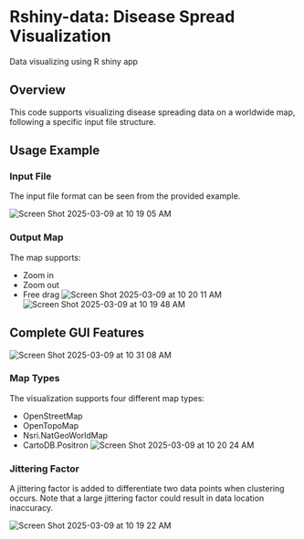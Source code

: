 # Rshiny-data: Disease Spread Visualization
Data visualizing using R shiny app

## Overview
This code supports visualizing disease spreading data on a worldwide map, following a specific input file structure.

## Usage Example
### Input File
The input file format can be seen from the provided example.

![Screen Shot 2025-03-09 at 10 19 05 AM](https://github.com/user-attachments/assets/69245057-98aa-4e69-8ad2-a924f2e0bd80)

### Output Map
The map supports:
- Zoom in
- Zoom out
- Free drag
![Screen Shot 2025-03-09 at 10 20 11 AM](https://github.com/user-attachments/assets/aff190aa-cc1d-4d98-b26c-19bcbe285fb0)
![Screen Shot 2025-03-09 at 10 19 48 AM](https://github.com/user-attachments/assets/9549a848-e827-42cd-a6c7-b40d6ba2c86c)

## Complete GUI Features
![Screen Shot 2025-03-09 at 10 31 08 AM](https://github.com/user-attachments/assets/7ebcc3e8-779a-40d8-a4fe-187d409e9a8d)

### Map Types
The visualization supports four different map types:
- OpenStreetMap
- OpenTopoMap
- Nsri.NatGeoWorldMap
- CartoDB.Positron
![Screen Shot 2025-03-09 at 10 20 24 AM](https://github.com/user-attachments/assets/8e193742-d4b4-4a74-be91-edc49af694c8)

### Jittering Factor
A jittering factor is added to differentiate two data points when clustering occurs. Note that a large jittering factor could result in data location inaccuracy.

![Screen Shot 2025-03-09 at 10 19 22 AM](https://github.com/user-attachments/assets/7af047c2-d434-4853-8a73-3775bd84de46)
